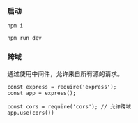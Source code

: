 ### 启动

```
npm i

npm run dev
```


### 跨域

通过使用中间件，允许来自所有源的请求。

```
const express = require('express');
const app = express();

const cors = require('cors'); // 允许跨域
app.use(cors())

```
